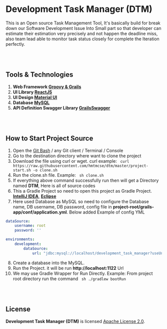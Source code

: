 # Development Task Manager (DTM)
This is an Open source Task Management Tool, It's basically build for break down our Software Development Issue Into Small part
so that developer can estimate their estimation very precisely and not happen the deadline miss, also team lead able to monitor
task status closely for complete the Iteration perfectly. 


<br/>
<br/>

## Tools & Technologies
1. **Web Framework [Groovy & Grails](https://grails.org/)**
2. **UI Library [ReactJS](https://reactjs.org/)**
3. **UI Design [Material UI](https://material-ui.com/)**
4. **Database [MySQL](https://www.mysql.com/)**
5. **API Definition Swagger Library [GrailsSwagger](https://github.com/hmtmcse/grails-swagger/)**


<br/>
<br/>

## How to Start Project Source
1. Open the [Git Bash](https://git-scm.com/downloads) / any Git client / Terminal / Console
2. Go to the destination directory where want to clone the project
3. Download the file using curl or wget. curl example: ``` curl https://raw.githubusercontent.com/hmtmcse/dtm/master/project-start.sh -o clone.sh```
4. Run the clone.sh file. Example: ``` sh clone.sh```
5. If everything above command successfully run then will get a Directory named **DTM**, Here is all of source codes
6. This a Gradle Project so need to open this project as Gradle Project. **[IntelliJ IDEA](https://www.jetbrains.com/idea/download)**, **[Eclipse](https://www.eclipse.org/downloads/)**
7. Here used Database as MySQL so need to configure the Database name, DB username, DB password, config file in **project-root/grails-app/conf/application.yml**. Below added Example of config YML
```yaml
dataSource:
    username: root
    password: ''

environments:
    development:
        dataSource:
            url: "jdbc:mysql://localhost/development_task_manager?useUnicode=yes&characterEncoding=UTF-8"    
```
8. Create a database into the MySQL.
9. Run the Project. it will be run **http://localhost:1122** Url
10. We may use Gradle Wrapper for Run Directly. Example: From project root directory run the command ``` sh ./gradlew bootRun```





<br/>
<br/>

License
-------
**Development Task Manager (DTM)** is licensed [Apache License 2.0](http://www.apache.org/licenses/LICENSE-2.0).

